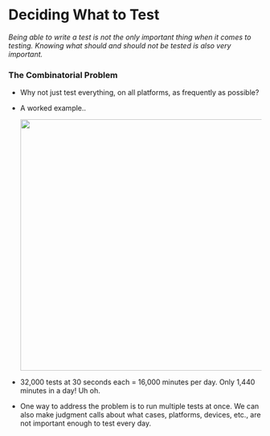# Deciding What to Test

*Being able to write a test is not the only important thing when it comes to testing. Knowing what should and should not be tested is also very important.*

### The Combinatorial Problem
- Why not just test everything, on all platforms, as frequently as possible?
- A worked example..

   <img width="500" src="https://user-images.githubusercontent.com/70295997/225185782-d3e56249-80ca-4e13-add3-ae5e25b33d87.png">
- 32,000 tests at 30 seconds each = 16,000 minutes per day. Only 1,440 minutes in a day! Uh oh.
- One way to address the problem is to run multiple tests at once. We can also make judgment calls about what cases, platforms, devices, etc., are not important enough to test every day.





